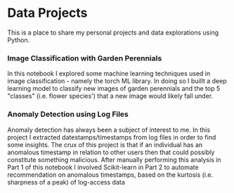 # Data Projects
This is a place to share my personal projects and data explorations using Python.

### Image Classification with Garden Perennials

In this notebook I explored some machine learning techniques used in image classification - namely the torch ML library. In doing so I buillt a deep learning model to classify new images of garden perennials and the top 5 "classes" (i.e. flower species') that a new image would likely fall under.

### Anomaly Detection using Log Files

Anomaly detection has always been a subject of interest to me. In this project I extracted datestamps/timestamps from log files in order to find some insights. The crux of this project is that if an individual has an anomalous timestamp in relation to other users then that could possibly constitute something malicious. After manually performing this analysis in Part 1 of this notebook I involved Scikit-learn in Part 2 to automate recommendation on anomalous timestamps, based on the kurtosis (i.e. sharpness of a peak) of log-access data
